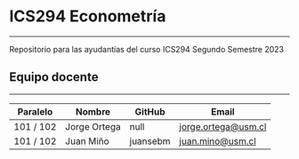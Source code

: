 # ICS294 Econometría
---
Repositorio para las ayudantías del curso ICS294 Segundo Semestre 2023

## Equipo docente
---

| Paralelo | Nombre | GitHub | Email |
| ----- | ----- | ----- | ---- |
| 101 / 102 | Jorge Ortega | null | jorge.ortega@usm.cl |
| 101 / 102 | Juan Miño | juansebm | juan.mino@usm.cl |
